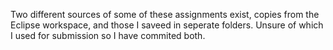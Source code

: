 Two different sources of some of these assignments exist, copies from the Eclipse workspace, and those I saveed in seperate folders.
Unsure of which I used for submission so I have commited both.
